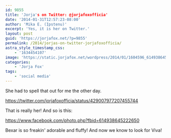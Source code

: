 ```yaml
---
id: 9855
title: 'Jorja's on Twitter: @jorjafoxofficia'
date: '2014-01-31T12:57:23-08:00'
author: 'Mika E. (Ipstenu)'
excerpt: 'Yes, it is her on Twitter.'
layout: post
guid: 'https://jorjafox.net/?p=9855'
permalink: /2014/jorjas-on-twitter-jorjafoxofficia/
astra_style_timestamp_css:
    - '1634454107'
image: 'https://static.jorjafox.net/wordpress/2014/01/1604596_614938645222650_406171961_n.jpg'
categories:
    - 'Jorja Fox'
tags:
    - 'social media'
---
```


She had to spell that out for me the other day.

https://twitter.com/jorjafoxofficia/status/429007977207455744

That is really her! And so is this:

https://www.facebook.com/photo.php?fbid=614938645222650

Bexar is so freakin' adorable and fluffy! And now we know to look for Viva!
